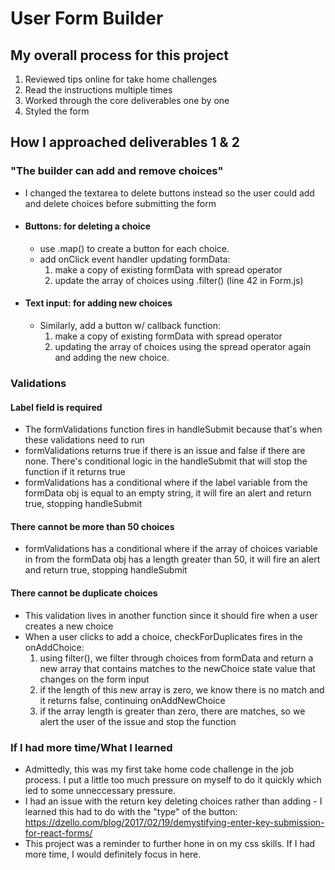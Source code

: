 # User Form Builder 

## My overall process for this project
1. Reviewed tips online for take home challenges
2. Read the instructions multiple times
3. Worked through the core deliverables one by one
4. Styled the form

## <b>How I approached deliverables 1 & 2</b>
### <b>"The builder can add and remove choices"</b>

- I changed the textarea to delete buttons instead so the user could add and delete choices before submitting the form
- #### Buttons: for deleting a choice
    - use .map() to create a button for each choice. 
    - add onClick event handler updating formData:
        1. make a copy of existing formData with spread operator
        2. update the array of choices using .filter() (line 42 in Form.js)
- #### Text input: for adding new choices
    - Similarly, add a button w/ callback function: 
        1. make a copy of existing formData with spread operator
        2. updating the array of choices using the spread operator again and adding the new choice.

### <b>Validations</b>

#### Label field is required 
- The formValidations function fires in handleSubmit because that's when these validations need to run
- formValidations returns true if there is an issue and false if there are none. There's conditional logic in the handleSubmit that will stop the function if it returns true
- formValidations has a conditional where if the label variable from the formData obj is equal to an empty string, it will fire an alert and return true, stopping handleSubmit

#### There cannot be more than 50 choices 
- formValidations has a conditional where if the array of choices variable in from the formData obj has a length greater than 50, it will fire an alert and return true, stopping handleSubmit

#### There cannot be duplicate choices
- This validation lives in another function since it should fire when a user creates a new choice
- When a user clicks to add a choice, checkForDuplicates fires in the onAddChoice: 
    1. using filter(), we filter through choices from formData and return a new array that contains matches to the newChoice state value that changes on the form input
    2. if the length of this new array is zero, we know there is no match and it returns false, continuing onAddNewChoice
    3. if the array length is greater than zero, there are matches, so we alert the user of the issue and stop the function

### <b>If I had more time/What I learned</b>

- Admittedly, this was my first take home code challenge in the job process. I put a little too much pressure on myself to do it quickly which led to some unneccessary pressure.
- I had an issue with the return key deleting choices rather than adding - I learned this had to do with the "type" of the button: https://dzello.com/blog/2017/02/19/demystifying-enter-key-submission-for-react-forms/
- This project was a reminder to further hone in on my css skills. If I had more time, I would definitely focus in here.


